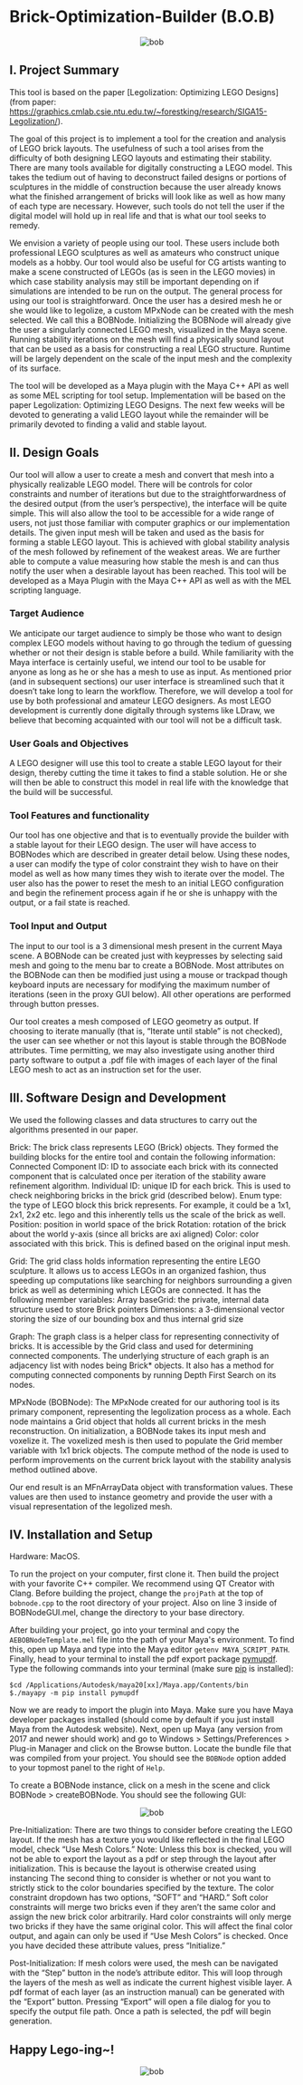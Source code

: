 Brick-Optimization-Builder (B.O.B)
====================================
<p align="center">
  <img src="./images/bob.png" alt="bob"/>
</p>

## I. Project Summary
This tool is based on the paper [Legolization: Optimizing LEGO Designs](from paper: https://graphics.cmlab.csie.ntu.edu.tw/~forestking/research/SIGA15-Legolization/).

The goal of this project is to implement a tool for the creation and analysis of LEGO brick layouts. The usefulness of such a tool arises from the difficulty of both designing LEGO layouts and estimating their stability. There are many tools available for digitally constructing a LEGO model. This takes the tedium out of having to deconstruct failed designs or portions of sculptures in the middle of construction because the user already knows what the finished arrangement of bricks will look like as well as how many of each type are necessary. However, such tools do not tell the user if the digital model will hold up in real life and that is what our tool seeks to remedy. 

We envision a variety of people using our tool. These users include both professional LEGO sculptures as well as amateurs who construct unique models as a hobby. Our tool would also be useful for CG artists wanting to make a scene constructed of LEGOs (as is seen in the LEGO movies) in which case stability analysis may still be important depending on if simulations are intended to be run on the output. 
The general process for using our tool is straightforward. Once the user has a desired mesh he or she would like to legolize, a custom MPxNode can be created with the mesh selected. We call this a BOBNode. Initializing the BOBNode will already give the user a singularly connected LEGO mesh, visualized in the Maya scene. Running stability iterations on the mesh will find a physically sound layout that can be used as a basis for constructing a real LEGO structure. Runtime will be largely dependent on the scale of the input mesh and the complexity of its surface.

The tool will be developed as a Maya plugin with the Maya C++ API as well as some MEL scripting for tool setup. Implementation will be based on the paper Legolization: Optimizing LEGO Designs. The next few weeks will be devoted to generating a valid LEGO layout while the remainder will be primarily devoted to finding a valid and stable layout.

## II. Design Goals
Our tool will allow a user to create a mesh and convert that mesh into a physically realizable LEGO model. There will be controls for color constraints and number of iterations but due to the straightforwardness of the desired output (from the user’s perspective), the interface will be quite simple. This will also allow the tool to be accessible for a wide range of users, not just those familiar with computer graphics or our implementation details. The given input mesh will be taken and used as the basis for forming a stable LEGO layout. This is achieved with global stability analysis of the mesh followed by refinement of the weakest areas. We are further able to compute a value measuring how stable the mesh is and can thus notify the user when a desirable layout has been reached. This tool will be developed as a Maya Plugin with the Maya C++ API as well as with the MEL scripting language.

### Target Audience
We anticipate our target audience to simply be those who want to design complex LEGO models without having to go through the tedium of guessing whether or not their design is stable before a build. While familiarity with the Maya interface is certainly useful, we intend our tool to be usable for anyone as long as he or she has a mesh to use as input. As mentioned prior (and in subsequent sections) our user interface is streamlined such that it doesn’t take long to learn the workflow. Therefore, we will develop a tool for use by both professional and amateur LEGO designers. As most LEGO development is currently done digitally through systems like LDraw, we believe that becoming acquainted with our tool will not be a difficult task. 

### User Goals and Objectives
A LEGO designer will use this tool to create a stable LEGO layout for their design, thereby cutting the time it takes to find a stable solution. He or she will then be able to construct this model in real life with the knowledge that the build will be successful.

### Tool Features and functionality
Our tool has one objective and that is to eventually provide the builder with a stable layout for their LEGO design. The user will have access to BOBNodes which are described in greater detail below. Using these nodes, a user can modify the type of color constraint they wish to have on their model as well as how many times they wish to iterate over the model. The user also has the power to reset the mesh to an initial LEGO configuration and begin the refinement process again if he or she is unhappy with the output, or a fail state is reached. 

### Tool Input and Output
The input to our tool is a 3 dimensional mesh present in the current Maya scene. A BOBNode can be created just with keypresses by selecting said mesh and going to the menu bar to create a BOBNode. Most attributes on the BOBNode can then be modified just using a mouse or trackpad though keyboard inputs are necessary for modifying the maximum number of iterations (seen in the proxy GUI below). All other operations are performed through button presses.

Our tool creates a mesh composed of LEGO geometry as output. If choosing to iterate manually (that is, “Iterate until stable” is not checked), the user can see whether or not this layout is stable through the BOBNode attributes. Time permitting, we may also investigate using another third party software to output a .pdf file with images of each layer of the final LEGO mesh to act as an instruction set for the user. 

## III. Software Design and Development
We used the following classes and data structures to carry out the algorithms presented in our paper. 

Brick:
The brick class represents LEGO (Brick) objects. They formed the building blocks for the entire tool and contain the following information:
Connected Component ID: ID to associate each brick with its connected component that is calculated once per iteration of the stability aware refinement algorithm.
Individual ID: unique ID for each brick. This is used to check neighboring bricks in the brick grid (described below). 
Enum type: the type of LEGO block this brick represents. For example, it could be a 1x1, 2x1, 2x2 etc. lego and this inherently tells us the scale of the brick as well.
Position: position in world space of the brick
Rotation: rotation of the brick about the world y-axis (since all bricks are axi aligned)
Color: color associated with this brick. This is defined based on the original input mesh. 
	
Grid:
The grid class holds information representing the entire LEGO sculpture. It allows us to access LEGOs in an organized fashion, thus speeding up computations like searching for neighbors surrounding a given brick as well as determining which LEGOs are connected. It has the following member variables:
Array baseGrid: the private, internal data structure used to store Brick pointers
Dimensions: a 3-dimensional vector storing the size of our bounding box and thus internal grid size

Graph:
The graph class is a helper class for representing connectivity of bricks. It is accessible by the Grid class and used for determining connected components. The underlying structure of each graph is an adjacency list with nodes being Brick* objects. It also has a method for computing connected components by running Depth First Search on its nodes.

MPxNode (BOBNode):
The MPxNode created for our authoring tool is its primary component, representing the legolization process as a whole. Each node maintains a Grid object that holds all current bricks in the mesh reconstruction. On initialization, a BOBNode takes its input mesh and voxelize it. The voxelized mesh is then used to populate the Grid member variable with 1x1 brick objects. The compute method of the node is used to perform improvements on the current brick layout with the stability analysis method outlined above. 
	
Our end result is an MFnArrayData object with transformation values. These values are then used to instance geometry and provide the user with a visual representation of the legolized mesh. 

## IV. Installation and Setup
Hardware: MacOS.

To run the project on your computer, first clone it. Then build the project with your favorite C++ compiler. We recommend using QT Creator with Clang. Before building the project, change the `projPath` at the top of `bobnode.cpp` to the root directory of your project. Also on line 3 inside of BOBNodeGUI.mel, change the directory to your base directory. 

After building your project, go into your terminal and copy the `AEBOBNodeTemplate.mel` file into the path of your Maya's environment. To find this, open up Maya and type into the Maya editor `getenv MAYA_SCRIPT_PATH`. Finally, head to your terminal to install the pdf export package [pymupdf](https://github.com/pymupdf/PyMuPDF). Type the following commands into your terminal (make sure [pip](https://pip.pypa.io/en/stable/) is installed):

```
$cd /Applications/Autodesk/maya20[xx]/Maya.app/Contents/bin
$./mayapy -m pip install pymupdf
```

Now we are ready to import the plugin into Maya. Make sure you have Maya developer packages installed (should come by default if you just install Maya from the Autodesk website). Next, open up Maya (any version from 2017 and newer should work) and go to Windows > Settings/Preferences > Plug-in Manager and click on the Browse button. Locate the bundle file that was compiled from your project. You should see the `BOBNode` option added to your topmost panel to the right of `Help`. 

To create a BOBNode instance, click on a mesh in the scene and click BOBNode > createBOBNode. You should see the following GUI:

<p align="center">
  <img src="./images/UI.png" alt="bob"/>
</p>

Pre-Initialization: There are two things to consider before creating the LEGO layout. If the mesh has a texture you would like reflected in the final LEGO model, check “Use Mesh Colors.” 
Note: Unless this box is checked, you will not be able to export the layout as a pdf or step through the layout after initialization. This is because the layout is otherwise created using instancing
The second thing to consider is whether or not you want to strictly stick to the color boundaries specified by the texture. The color constraint dropdown has two options, “SOFT” and “HARD.” Soft color constraints will merge two bricks even if they aren’t the same color and assign the new brick color arbitrarily. Hard color constraints will only merge two bricks if they have the same original color. This will affect the final color output, and again can only be used if “Use Mesh Colors” is checked. Once you have decided these attribute values, press “Initialize.”

Post-Initialization: If mesh colors were used, the mesh can be navigated with the “Step” button in the node’s attribute editor. This will loop through the layers of the mesh as well as indicate the current highest visible layer. A pdf format of each layer (as an instruction manual) can be generated with the “Export” button. Pressing “Export” will open a file dialog for you to specify the output file path. Once a path is selected, the pdf will begin generation. 

## Happy Lego-ing~!

<p align="center">
  <img src="./images/forms.gif" alt="bob"/>
</p>




